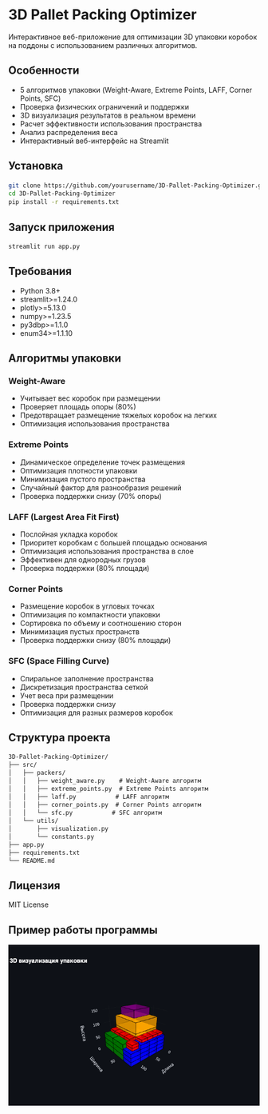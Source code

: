 # 3D Pallet Packing Optimizer

Интерактивное веб-приложение для оптимизации 3D упаковки коробок на поддоны с использованием различных алгоритмов.

## Особенности

- 5 алгоритмов упаковки (Weight-Aware, Extreme Points, LAFF, Corner Points, SFC)
- Проверка физических ограничений и поддержки
- 3D визуализация результатов в реальном времени
- Расчет эффективности использования пространства
- Анализ распределения веса
- Интерактивный веб-интерфейс на Streamlit

## Установка

```bash
git clone https://github.com/yourusername/3D-Pallet-Packing-Optimizer.git
cd 3D-Pallet-Packing-Optimizer
pip install -r requirements.txt
```

## Запуск приложения

```bash
streamlit run app.py
```

## Требования

- Python 3.8+
- streamlit>=1.24.0
- plotly>=5.13.0
- numpy>=1.23.5
- py3dbp>=1.1.0
- enum34>=1.1.10

## Алгоритмы упаковки

### Weight-Aware
- Учитывает вес коробок при размещении
- Проверяет площадь опоры (80%)
- Предотвращает размещение тяжелых коробок на легких
- Оптимизация использования пространства

### Extreme Points
- Динамическое определение точек размещения
- Оптимизация плотности упаковки
- Минимизация пустого пространства
- Случайный фактор для разнообразия решений
- Проверка поддержки снизу (70% опоры)

### LAFF (Largest Area Fit First)
- Послойная укладка коробок
- Приоритет коробкам с большей площадью основания
- Оптимизация использования пространства в слое
- Эффективен для однородных грузов
- Проверка поддержки (80% площади)

### Corner Points
- Размещение коробок в угловых точках
- Оптимизация по компактности упаковки
- Сортировка по объему и соотношению сторон
- Минимизация пустых пространств
- Проверка поддержки снизу (80% площади)

### SFC (Space Filling Curve)
- Спиральное заполнение пространства
- Дискретизация пространства сеткой
- Учет веса при размещении
- Проверка поддержки снизу
- Оптимизация для разных размеров коробок

## Структура проекта

```
3D-Pallet-Packing-Optimizer/
├── src/
│   ├── packers/
│   │   ├── weight_aware.py    # Weight-Aware алгоритм
│   │   ├── extreme_points.py  # Extreme Points алгоритм
│   │   ├── laff.py           # LAFF алгоритм
│   │   ├── corner_points.py  # Corner Points алгоритм
│   │   └── sfc.py           # SFC алгоритм
│   └── utils/
│       ├── visualization.py
│       └── constants.py
├── app.py
├── requirements.txt
└── README.md
```

## Лицензия

MIT License

## Пример работы программы

<img src="images/demo.png" alt="3D Bin Packing Demo" width="800"/>
